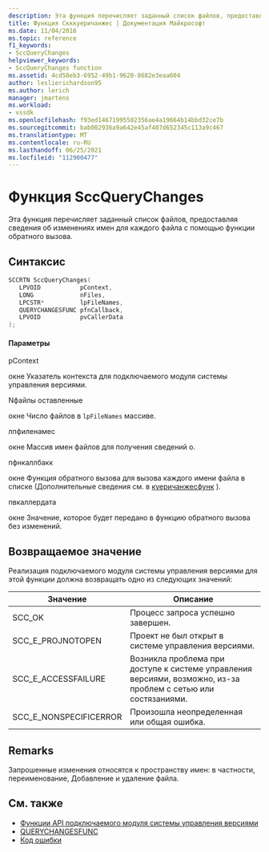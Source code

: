 ```yaml
---
description: Эта функция перечисляет заданный список файлов, предоставляя сведения об изменениях имен для каждого файла с помощью функции обратного вызова.
title: Функция Скккуеричанжес | Документация Майкрософт
ms.date: 11/04/2016
ms.topic: reference
f1_keywords:
- SccQueryChanges
helpviewer_keywords:
- SccQueryChanges function
ms.assetid: 4cd58eb3-6952-49b1-9620-8682e3eaa604
author: leslierichardson95
ms.author: lerich
manager: jmartens
ms.workload:
- vssdk
ms.openlocfilehash: f93ed14671995502356ae4a19664b14bbd32ce7b
ms.sourcegitcommit: bab002936a9a642e45af407d652345c113a9c467
ms.translationtype: MT
ms.contentlocale: ru-RU
ms.lasthandoff: 06/25/2021
ms.locfileid: "112900477"
---
```

# <a name="sccquerychanges-function"></a>Функция SccQueryChanges
Эта функция перечисляет заданный список файлов, предоставляя сведения об изменениях имен для каждого файла с помощью функции обратного вызова.

## <a name="syntax"></a>Синтаксис

```cpp
SCCRTN SccQueryChanges(
   LPVOID           pContext,
   LONG             nFiles,
   LPCSTR*          lpFileNames,
   QUERYCHANGESFUNC pfnCallback,
   LPVOID           pvCallerData
);
```

#### <a name="parameters"></a>Параметры
 pContext

окне Указатель контекста для подключаемого модуля системы управления версиями.

 Nфайлы оставленные

окне Число файлов в `lpFileNames` массиве.

 лпфиленамес

окне Массив имен файлов для получения сведений о.

 пфнкаллбакк

окне Функция обратного вызова для вызова каждого имени файла в списке (Дополнительные сведения см. в [куеричанжесфунк](../extensibility/querychangesfunc.md) ).

 пвкаллердата

окне Значение, которое будет передано в функцию обратного вызова без изменений.

## <a name="return-value"></a>Возвращаемое значение
 Реализация подключаемого модуля системы управления версиями для этой функции должна возвращать одно из следующих значений:

|Значение|Описание|
|-----------|-----------------|
|SCC_OK|Процесс запроса успешно завершен.|
|SCC_E_PROJNOTOPEN|Проект не был открыт в системе управления версиями.|
|SCC_E_ACCESSFAILURE|Возникла проблема при доступе к системе управления версиями, возможно, из-за проблем с сетью или состязаниями.|
|SCC_E_NONSPECIFICERROR|Произошла неопределенная или общая ошибка.|

## <a name="remarks"></a>Remarks
 Запрошенные изменения относятся к пространству имен: в частности, переименование, Добавление и удаление файла.

## <a name="see-also"></a>См. также
- [Функции API подключаемого модуля системы управления версиями](../extensibility/source-control-plug-in-api-functions.md)
- [QUERYCHANGESFUNC](../extensibility/querychangesfunc.md)
- [Код ошибки](../extensibility/error-codes.md)
